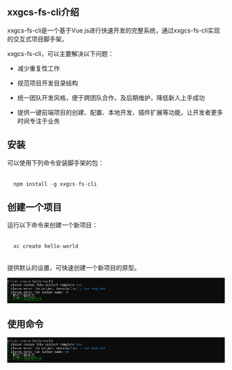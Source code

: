 ## xxgcs-fs-cli介绍

xxgcs-fs-cli是一个基于Vue.js进行快速开发的完整系统，通过xxgcs-fs-cli实现的交互式项目脚手架。

xxgcs-fs-cli，可以主要解决以下问题：

 * 减少重复性工作

 * 规范项目开发目录结构

 * 统一团队开发风格，便于跨团队合作，及后期维护，降低新人上手成功

 * 提供一键前端项目的创建、配置、本地开发、插件扩展等功能，让开发者更多时间专注于业务

## 安装

可以使用下列命令安装脚手架的包：

```javascript

  npm install -g xxgcs-fs-cli

```

## 创建一个项目

运行以下命令来创建一个新项目：

```javascript

  xc create hello-world
  
``` 

提供默认的设置，可快速创建一个新项目的原型。

  <img src="assets/create.png">

## 使用命令

  ![使用命令](https://github.com/respectable2007/xxgcs-fs-cli/raw/master/assets/create.png)




 